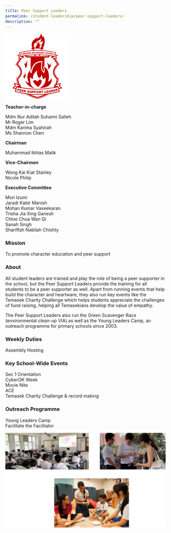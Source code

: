 ```yaml
---
title: Peer Support Leaders
permalink: /student-leadership/peer-support-leaders/
description: ""
---
```

<img style="width:40%" src="/images/Crest%20PSL.png">
		 
**Teacher-in-charge**  

Mdm Nur Adilah Suhaimi Salleh  <br>
Mr Roger Lim  <br>
Mdm Karima Syahirah  <br>
Ms Shannon Chen  
  
**Chairman**

Muhammad Ikhlas Malik  
  
**Vice-Chairmen**

Wong Kai Kiat Stanley  <br>
Nicole Philip  
  
**Executive Committee**

Mori Izumi  <br>
Jaradi Kabir Manish  <br>
Mohan Kumar Vaseekaran  <br>
Trisha Jia Xing Ganesh  <br>
Chloe Chua Wan Qi  <br>
Sanah Singh  <br>
Shariffah Nabilah Chishty  

### Mission

To promote character education and peer support

### About

All student leaders are trained and play the role of being a peer supporter in the school, but the Peer Support Leaders provide the training for all students to be a peer supporter as well. Apart from running events that help build the character and heartware, they also run key events like the Temasek Charity Challenge which helps students appreciate the challenges of fund raising, helping all Temasekians develop the value of empathy.

The Peer Support Leaders also run the Green Scavenger Race (environmental clean-up VIA) as well as the Young Leaders Camp, an outreach programme for primary schools since 2003.

### Weekly Duties

Assembly Hosting

### Key School-Wide Events

Sec 1 Orientation  <br>
CyberOK Week  <br>
Movie Nite  <br>
ACE  <br>
Temasek Charity Challenge &amp; record making

### Outreach Programme

Young Leaders Camp  <br>
Facilitate the Facilitator

![](/images/psl%20%20%20.png)
